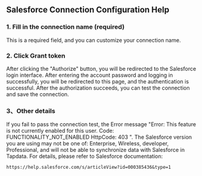 ## **Salesforce Connection Configuration Help**

### 1. Fill in the connection name (required)

This is a required field, and you can customize your connection name.

### 2. Click Grant token

After clicking the "Authorize" button, you will be redirected to the Salesforce login interface. After entering the account password and logging in successfully, you will be redirected to this page, and the authentication is successful.
After the authorization succeeds, you can test the connection and save the connection.

### 3、Other details

If you fail to pass the connection test, the Error message "Error: This feature is not currently enabled for this user. Code: FUNCTIONALITY_NOT_ENABLED HttpCode: 403 ". The Salesforce version you are using may not be one of: Enterprise, Wireless, developer, Professional, and will not be able to synchronize data with Salesforce in Tapdata.
For details, please refer to Salesforce documentation:

```
https://help.salesforce.com/s/articleView?id=000385436&type=1
```
